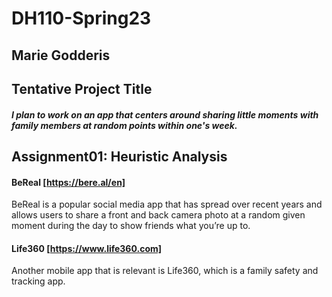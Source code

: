 # DH110-Spring23

## Marie Godderis
## Tentative Project Title 
##### I plan to work on an app that centers around sharing little moments with family members at random points within one's week. 

## Assignment01: Heuristic Analysis

#### BeReal [https://bere.al/en]
BeReal is a popular social media app that has spread over recent years and allows users to share a front and back camera photo at a random given moment during the day to show friends what you’re up to. 

#### Life360 [https://www.life360.com]
Another mobile app that is relevant is Life360, which is a family safety and tracking app. 

